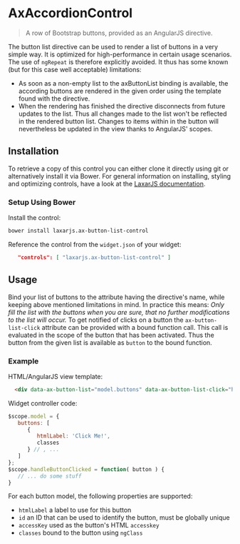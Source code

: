 # AxAccordionControl

> A row of Bootstrap buttons, provided as an AngularJS directive.

The button list directive can be used to render a list of buttons in a very simple way. 
It is optimized for high-performance in certain usage scenarios.
The use of `ngRepeat` is therefore explicitly avoided.
It thus has some known (but for this case well acceptable) limitations:
* As soon as a non-empty list to the axButtonList binding is available, the according buttons are rendered in the given order using the template found with the directive.
* When the rendering has finished the directive disconnects from future updates to the list. 
  Thus all changes made to the list won't be reflected in the rendered button list.
  Changes to items within in the button will nevertheless be updated in the view thanks to AngularJS' scopes.


## Installation

To retrieve a copy of this control you can either clone it directly using git or alternatively install it via Bower.
For general information on installing, styling and optimizing controls, have a look at the [LaxarJS documentation](https://github.com/LaxarJS/laxar/blob/master/docs/manuals/installing_controls.md).

### Setup Using Bower

Install the control:

```sh
bower install laxarjs.ax-button-list-control
```

Reference the control from the `widget.json` of your widget:
 
```json
   "controls": [ "laxarjs.ax-button-list-control" ]
```


## Usage

Bind your list of buttons to the attribute having the directive's name, while keeping above mentioned limitations in mind.
In practice this means: *Only fill the list with the buttons when you are sure, that no further modifications to the list will occur.*
To get notified of clicks on a button the `ax-button-list-click` attribute can be provided with a bound function call.
This call is evaluated in the scope of the button that has been activated.
Thus the button from the given list is available as `button` to the bound function.

### Example

HTML/AngularJS view template:

```html
  <div data-ax-button-list="model.buttons" data-ax-button-list-click="handleButtonClicked( button )"></div>
```

Widget controller code:
```javascript
$scope.model = {
   buttons: [
      {
         htmlLabel: 'Click Me!',
         classes
      } // , ...
   ]
};
$scope.handleButtonClicked = function( button ) {
   // ... do some stuff
}
```

For each button model, the following properties are supported:

* `htmlLabel` a label to use for this button
* `id` an ID that can be used to identify the button, must be globally unique
* `accessKey` used as the button's HTML `accesskey`
* `classes` bound to the button using `ngClass`
